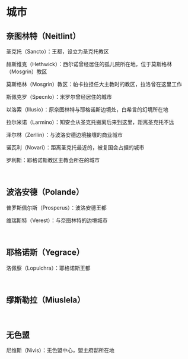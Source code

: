 # 城市
## 奈图林特（Neitlint）

圣克托（Sancto）：王都，设立为圣克托教区

赫斯维克（Hethwick）：西尔诺曾经居住的孤儿院所在地，位于莫斯格林（Mosgrin）教区

莫斯格林（Mosgrin）教区：帕卡拉担任大主教时的教区，拉洛曾在这里工作

斯佩克罗（Specnlo）：米罗尔曾经居住的城市

以洛索（Illusio）：原奈图林特与耶格诺斯边境处，白希言的幻境所在地

拉尔米诺（Larmino）：知安会从圣克托搬离后来到这里，距离圣克托不远

泽尔林（Zerllin）：与波洛安德边境接壤的商业城市

诺瓦利（Novari）：距离圣克托最近的，被复国会占据的城市

罗利斯：耶格诺斯教区主教会所在的城市

<br>

## 波洛安德（Polande）

普罗斯佩尔斯（Prosperus）：波洛安德王都

维瑞斯特（Verest）：与奈图林特的边境城市

<br>

## 耶格诺斯（Yegrace）

洛佩察（Lopulchra）：耶格诺斯王都

<br>

## 缪斯勒拉（Miuslela）

<br>

## 无色盟

尼维斯（Nivis）：无色盟中心，盟主府邸所在地
